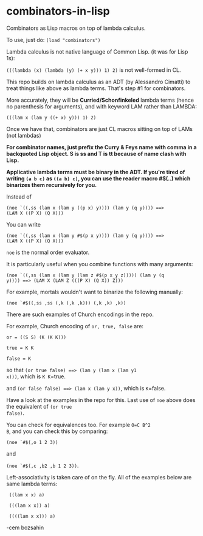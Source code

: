 # combinators-in-lisp
Combinators as Lisp macros on top of lambda calculus.

To use, just do: <code>(load "combinators")</code>

Lambda calculus is not native language of Common Lisp. (it was for Lisp 1s):

<code>(((lambda (x) (lambda (y) (+ x y))) 1) 2)</code> is not well-formed in CL.

This repo builds on lambda calculus as an ADT (by Alessandro Cimatti) to treat things like above as lambda terms.
That's step #1 for combinators.

More accurately, they will be <b>Curried/Schonfinkeled</b> lambda terms (hence no parenthesis for arguments), and with keyword LAM rather than LAMBDA:

<code>(((lam x (lam y ((+ x) y))) 1) 2)</code>

Once we have that, combinators are just CL macros sitting on top of LAMs (not lambdas)

<b>For combinator names, just prefix the Curry & Feys name with comma in a backquoted Lisp object. S is ss and T is tt because of name clash with Lisp.</b>

<b>Applicative lambda terms must be binary in the ADT. If you're tired of writing <code>(a b c)</code> as <code>((a b) c)</code>, you can use the reader macro #$(..) which binarizes them recursively for you. </b> 

Instead of 

<code>(noe `((,ss (lam x (lam y ((p x) y)))) (lam y (q y)))) ==>
(LAM X ((P X) (Q X)))</code>

You can write 

<code>(noe `((,ss (lam x (lam y #$(p x y)))) (lam y (q y)))) ==>
(LAM X ((P X) (Q X)))</code>

<code>noe</code> is the normal order evaluator. 

It is particularly useful when you combine functions with many arguments:

<code>(noe `((,ss (lam x (lam y (lam z #$(p x y z))))) (lam y (q y)))) ==>
(LAM X (LAM Z (((P X) (Q X)) Z)))</code>

For example, mortals wouldn't want to binarize the following manually:

<code>(noe `#$((,ss ,ss (,k (,k ,k))) (,k ,k) ,k))</code>

There are such examples of Church encodings in the repo.

For example, Church encoding of <code>or, true, false</code> are:

<code>or = ((S S) (K (K K)))</code>
  
<code>true = K K</code>
  
<code>false = K</code>
 
so that <code>(or true false) ==> (lam y (lam x (lam y1 x)))</code>, which is <code>K K</code>=true.

and <code>(or false false) ==> (lam x (lam y x))</code>, which is <code>K</code>=false.

Have a look at the examples in the repo for this. Last use of <code>noe</code> above does the equivalent of
<code>(or true false)</code>.

You can check for equivalences too. For example <code>O=C B^2 B</code>, and you can check this by comparing:

<code>(noe `#$(,o 1 2 3))</code>

and 

<code>(noe `#$(,c ,b2 ,b 1 2 3))</code>.

Left-associativity is taken care of on the fly. All of the examples below are same lambda terms:

<code> ((lam x x) a)</code>

<code> (((lam x x)) a)</code>

<code> ((((lam x x))) a)</code>

-cem bozsahin
